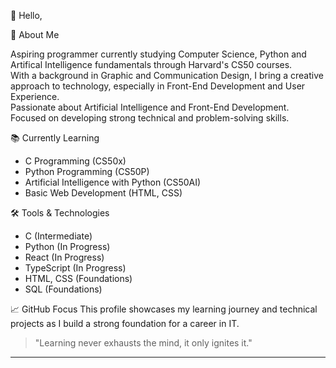 👋 Hello,

🚀 About Me

Aspiring programmer currently studying Computer Science, Python and Artifical Intelligence fundamentals through Harvard's CS50 courses.  
With a background in Graphic and Communication Design, I bring a creative approach to technology, especially in Front-End Development and User Experience.  
Passionate about Artificial Intelligence and Front-End Development.  
Focused on developing strong technical and problem-solving skills.

📚 Currently Learning

- C Programming (CS50x)
- Python Programming (CS50P)
- Artificial Intelligence with Python (CS50AI)
- Basic Web Development (HTML, CSS)

🛠️ Tools & Technologies

- C (Intermediate)
- Python (In Progress)
- React (In Progress)
- TypeScript (In Progress)
- HTML, CSS (Foundations)
- SQL (Foundations)

📈 GitHub Focus
This profile showcases my learning journey and technical projects as I build a strong foundation for a career in IT.

> "Learning never exhausts the mind, it only ignites it."

---
